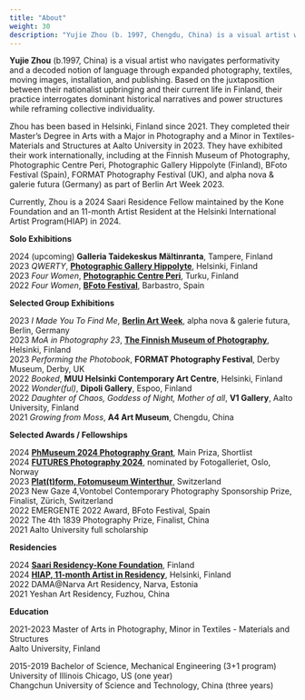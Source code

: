 ```yaml
---
title: "About"
weight: 30
description: "Yujie Zhou (b. 1997, Chengdu, China) is a visual artist working with  photography, textiles, moving images, performance, and publishing. Zhou is based in Helsinki, Finland, where she completed her Master’s degree in Arts with a major in Photography and a minor in Textiles-Materials and Structures at Aalto University in 2023. Her work has been exhibited internationally, including at the Finnish Museum of Photography, Photographic Centre Peri, Photographic Gallery Hippolyte(Finland), BFoto Festival (Spain), FORMAT Photography Festival (UK), and alpha nova & galerie futura (Germany) as part of Berlin Art Week 2023. instagram:@yujie.jpg"
---
```



**Yujie Zhou** (b.1997, China) is a visual artist who navigates performativity and a decoded notion of language through expanded photography, textiles, moving images, installation, and publishing. Based on the juxtaposition between their nationalist upbringing and their current life in Finland, their practice interrogates dominant historical narratives and power structures while reframing collective individuality.

Zhou has been based in Helsinki, Finland since 2021. They completed their Master’s Degree in Arts with a Major in Photography and a Minor in Textiles-Materials and Structures at Aalto University in 2023. They have exhibited their work internationally, including at the Finnish Museum of Photography, Photographic Centre Peri, Photographic Gallery Hippolyte (Finland), BFoto Festival (Spain), FORMAT Photography Festival (UK), and alpha nova & galerie futura (Germany) as part of Berlin Art Week 2023.

Currently, Zhou is a 2024 Saari Residence Fellow maintained by the Kone Foundation and an 11-month Artist Resident at the Helsinki International Artist Program(HIAP) in 2024.

**Solo Exhibitions**

2024 (upcoming) **Galleria Taidekeskus Mältinranta**, Tampere, Finland     
2023 *QWERTY*, [**Photographic Gallery Hippolyte**](https://hippolyte.fi/en/nayttely/yujie-zhou/), Helsinki, Finland    
2023 *Four Women*, [**Photographic Centre Peri**](https://valokuvakeskusperi.fi/yujie-zhou-four-women-131-122), Turku, Finland     
2022	*Four Women*, [**BFoto Festival**](https://www.bfoto.org/trabajos/yujie-zhou/), Barbastro, Spain


 **Selected Group Exhibitions**

2023 *I Made You To Find Me*, [**Berlin Art Week**](https://berlinartweek.de/en/event/i-made-you-to-find-me/42dc209a-a8f1-4299-9d65-23562a97c3f3/?t=vernissage), alpha nova & galerie futura, Berlin, Germany  
2023 *MoA in Photography 23*, [**The Finnish Museum of Photography**](https://www.valokuvataiteenmuseo.fi/en/exhibitions/moa-photography-23), Helsinki, Finland   
2023 *Performing the Photobook*, **FORMAT Photography Festival**, Derby Museum, Derby, UK   
2022	*Booked*, **MUU Helsinki Contemporary Art Centre**, Helsinki, Finland   
2022 *Wonder(ful)*, **Dipoli Gallery**, Espoo, Finland   
2022 *Daughter of Chaos, Goddess of Night, Mother of all*, **V1 Gallery**, Aalto University, Finland   
2021	*Growing from Moss*, **A4 Art Museum**, Chengdu, China

**Selected Awards / Fellowships**


2024 [**PhMuseum 2024 Photography Grant**](https://phmuseum.com/submissions/save-as-text), Main Priza, Shortlist     
2024 [**FUTURES Photography 2024**](https://www.futures-photography.com/artists/yujie-zhou), nominated by Fotogalleriet, Oslo, Norway        
2023 [**Plat(t)form, Fotomuseum Winterthur**](https://www.fotomuseum.ch/en/photographer-post/yujie-zhou/?filter[]=photographer_year%3A12852&_gl=1*67bvli*_up*MQ..*_ga*MTk0MDM4MDM2My4xNzEyNzY3NDE1*_ga_8DKMYL9P9X*MTcxMjc2NzQxNS4xLjAuMTcxMjc2NzQyMi4wLjAuMA..), Switzerland  
2023 New Gaze 4,Vontobel Contemporary Photography Sponsorship Prize, Finalist, Zürich, Switzerland  
2022 EMERGENTE 2022 Award, BFoto Festival, Spain  
2022 The 4th 1839 Photography Prize, Finalist, China  
2021 Aalto University full scholarship

**Residencies**

2024 [**Saari Residency-Kone Foundation**](https://koneensaatio.fi/en/saari-residence/residency-artists/yujie-zhou/), Finland  
2024 [**HIAP, 11-month Artist in Residency**](https://www.hiap.fi/resident/yujie-zhou/), Helsinki, Finland     
2022 DAMA@Narva Art Residency, Narva, Estonia   
2021 Yeshan Art Residency, Fuzhou, China  

**Education**

2021-2023	Master of Arts in Photography, Minor in Textiles - Materials and Structures  
Aalto University, Finland

2015-2019	Bachelor of Science, Mechanical Engineering (3+1 program)   
University of Illinois Chicago, US (one year)   
Changchun University of Science and Technology, China (three years)


